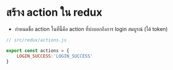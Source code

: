 
# สร้าง action ใน redux 

- กำหนดชื่อ action ในที่นี้คือ action ที่บ่งบอกถึงการ login สมบูรณ์ (ได้ token)

```jsx
// src/redux/actions.js

export const actions = {
    LOGIN_SUCCESS:'LOGIN_SUCCESS'
}
```